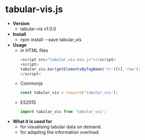 # tabular-vis.js
  * **Version**
    * tabular-vis v1.0.0
  * **Install**
    * npm install --save tabular_vis
  * **Usage**
    * in HTML files
      ```javascript
      <script src="tabular_vis.min.js"></script>
      <script>
      tabular_vis.bar(getElementsByTagName('tr')[0],'row');
      </script>
      ```
    * Commonjs
      ```javascript
      const tabular_vis = require('tabular_vis');
      ```
    * ES2015
      ```javascript
      import tabular_vis from 'tabular_vis';
      ```
   * **What it is used for**
     * for visualising tabular data on demand.
     * for adapting the information overload.
